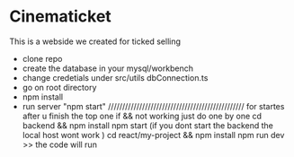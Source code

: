 # Cinematicket 
This is a webside we created for ticked selling 
- clone repo
- create the database in your mysql/workbench
- change credetials under src/utils dbConnection.ts
- go on root directory
- npm install
- run server "npm start"
////////////////////////////////////////////////
for startes after u finish the top one  if && not working just do one by one 
cd backend && npm install
npm start (if you dont start the backend the local host wont work )
cd react/my-project && npm install
npm run dev >> the code will run 



